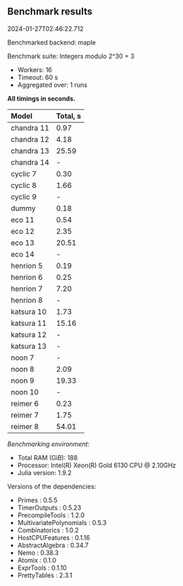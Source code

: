 ## Benchmark results

2024-01-27T02:46:22.712

Benchmarked backend: maple

Benchmark suite: Integers modulo 2^30 + 3

- Workers: 16
- Timeout: 60 s
- Aggregated over: 1 runs

**All timings in seconds.**

|Model|Total, s|
|:----|---|
|chandra 11|0.97|
|chandra 12|4.18|
|chandra 13|25.59|
|chandra 14| - |
|cyclic 7|0.30|
|cyclic 8|1.66|
|cyclic 9| - |
|dummy|0.18|
|eco 11|0.54|
|eco 12|2.35|
|eco 13|20.51|
|eco 14| - |
|henrion 5|0.19|
|henrion 6|0.25|
|henrion 7|7.20|
|henrion 8| - |
|katsura 10|1.73|
|katsura 11|15.16|
|katsura 12| - |
|katsura 13| - |
|noon 7| - |
|noon 8|2.09|
|noon 9|19.33|
|noon 10| - |
|reimer 6|0.23|
|reimer 7|1.75|
|reimer 8|54.01|

*Benchmarking environment:*

* Total RAM (GiB): 188
* Processor: Intel(R) Xeon(R) Gold 6130 CPU @ 2.10GHz
* Julia version: 1.9.2

Versions of the dependencies:

* Primes : 0.5.5
* TimerOutputs : 0.5.23
* PrecompileTools : 1.2.0
* MultivariatePolynomials : 0.5.3
* Combinatorics : 1.0.2
* HostCPUFeatures : 0.1.16
* AbstractAlgebra : 0.34.7
* Nemo : 0.38.3
* Atomix : 0.1.0
* ExprTools : 0.1.10
* PrettyTables : 2.3.1
